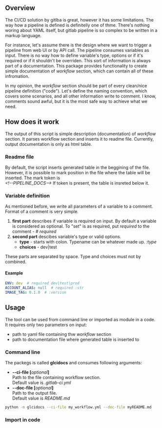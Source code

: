 ## Overview

The CI/CD solution by gitlba is great, however it has some limitations. The way how a pipeline is defined is definitelly one of thme. There's nothing woring about YAML itself, but gitlab pipeline is so complex to be written in a markup language.

For instance, let's assume there is the design where we want to trigger a pipeline from web UI or by API call. The pipeline consumes variables as input. There is no way how to define variable's type, options or if it's required or if it shouldn't be overriden. This sort of information is always part of a documentation. This package provides functionality to create simple documentation of *workflow* section, which can contain all of these infromation.

In my opinion, the *workflow* section should be part of every clean/nice pipeline definition ("code").
Let's define the naming convention, which covers some scenarios, and all other information write to comment. I know, comments sound awful, but it is the most safe way to achieve what we need.

## How does it work
The output of this script is simple description (documentation) of *workflow* section. It parses workflow section and inserts it to readme file. Currently, output documentation is only as html table.

### Readme file
By default, the script inserts generated table in the beggining of the file. However, it is possible to mark position in the file where the table will be inserted. The mark token is
<br>*\<!--PIPELINE_DOCS-->*
If token is present, the table is insreted below it.

### Variable definition
As mentioned before, we write all parameters of a variable to a comment. Format of a comment is very simple.
1. **first part** describes if variable is required on input. By default a variable is considered as optional. To "set" is as required, put *required* to the comment - *# required*
1. **second part** descibes variable's type or valid options.
    - **type** - starts with colon. Typename can be whatever made up. *:type*
    - **choices** - dev|test

These parts are separated by space. Type and choices must not by combined.

#### Example
```yaml
ENV: dev  # required dev|test|prod
ACCOUNT_ALIAS: null  # required :str
IMAGE_TAG: 0.1.0  # :version
```

## Usage
The tool can be used from command line or imported as module in a code. It requires only two parameters on input:
- path to yaml file containing thw *workflow* section
- path to documentation file where generated table is inserted to

### Command line
The packegs is called **glcidocs** and consumes following arguments:
- **--ci-file [**_optional_**]**
<br>Path to the file containing workflow section.
<br>Default value is *.gitlab-ci.yml*
- **--doc-file [**_optional_**]**
<br>Path to the output file.
<br>Default value is *README.md*

```bash
python -m glcidocs --ci-file my_workflow.yml --doc-file myREADME.md
```

### Import in code
```python
```